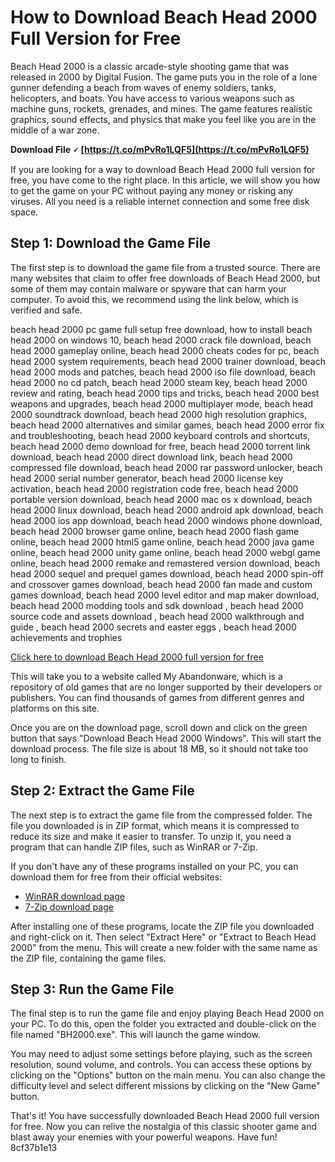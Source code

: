 
 
# How to Download Beach Head 2000 Full Version for Free
 
Beach Head 2000 is a classic arcade-style shooting game that was released in 2000 by Digital Fusion. The game puts you in the role of a lone gunner defending a beach from waves of enemy soldiers, tanks, helicopters, and boats. You have access to various weapons such as machine guns, rockets, grenades, and mines. The game features realistic graphics, sound effects, and physics that make you feel like you are in the middle of a war zone.
 
**Download File 🗸 [https://t.co/mPvRo1LQF5](https://t.co/mPvRo1LQF5)**


 
If you are looking for a way to download Beach Head 2000 full version for free, you have come to the right place. In this article, we will show you how to get the game on your PC without paying any money or risking any viruses. All you need is a reliable internet connection and some free disk space.
 
## Step 1: Download the Game File
 
The first step is to download the game file from a trusted source. There are many websites that claim to offer free downloads of Beach Head 2000, but some of them may contain malware or spyware that can harm your computer. To avoid this, we recommend using the link below, which is verified and safe.
 
beach head 2000 pc game full setup free download,  how to install beach head 2000 on windows 10,  beach head 2000 crack file download,  beach head 2000 gameplay online,  beach head 2000 cheats codes for pc,  beach head 2000 system requirements,  beach head 2000 trainer download,  beach head 2000 mods and patches,  beach head 2000 iso file download,  beach head 2000 no cd patch,  beach head 2000 steam key,  beach head 2000 review and rating,  beach head 2000 tips and tricks,  beach head 2000 best weapons and upgrades,  beach head 2000 multiplayer mode,  beach head 2000 soundtrack download,  beach head 2000 high resolution graphics,  beach head 2000 alternatives and similar games,  beach head 2000 error fix and troubleshooting,  beach head 2000 keyboard controls and shortcuts,  beach head 2000 demo download for free,  beach head 2000 torrent link download,  beach head 2000 direct download link,  beach head 2000 compressed file download,  beach head 2000 rar password unlocker,  beach head 2000 serial number generator,  beach head 2000 license key activation,  beach head 2000 registration code free,  beach head 2000 portable version download,  beach head 2000 mac os x download,  beach head 2000 linux download,  beach head 2000 android apk download,  beach head 2000 ios app download,  beach head 2000 windows phone download,  beach head 2000 browser game online,  beach head 2000 flash game online,  beach head 2000 html5 game online,  beach head 2000 java game online,  beach head 2000 unity game online,  beach head 2000 webgl game online,  beach head 2000 remake and remastered version download,  beach head 2000 sequel and prequel games download,  beach head 2000 spin-off and crossover games download,  beach head 2000 fan made and custom games download,  beach head 2000 level editor and map maker download,  beach head 2000 modding tools and sdk download ,  beach head 2000 source code and assets download ,  beach head 2000 walkthrough and guide ,  beach head 2000 secrets and easter eggs ,  beach head 2000 achievements and trophies
 
[Click here to download Beach Head 2000 full version for free](https://www.myabandonware.com/game/beach-head-2000-3t9/download)
 
This will take you to a website called My Abandonware, which is a repository of old games that are no longer supported by their developers or publishers. You can find thousands of games from different genres and platforms on this site.
 
Once you are on the download page, scroll down and click on the green button that says "Download Beach Head 2000 Windows". This will start the download process. The file size is about 18 MB, so it should not take too long to finish.
 
## Step 2: Extract the Game File
 
The next step is to extract the game file from the compressed folder. The file you downloaded is in ZIP format, which means it is compressed to reduce its size and make it easier to transfer. To unzip it, you need a program that can handle ZIP files, such as WinRAR or 7-Zip.
 
If you don't have any of these programs installed on your PC, you can download them for free from their official websites:
 
- [WinRAR download page](https://www.win-rar.com/download.html)
- [7-Zip download page](https://www.7-zip.org/download.html)

After installing one of these programs, locate the ZIP file you downloaded and right-click on it. Then select "Extract Here" or "Extract to Beach Head 2000" from the menu. This will create a new folder with the same name as the ZIP file, containing the game files.
 
## Step 3: Run the Game File
 
The final step is to run the game file and enjoy playing Beach Head 2000 on your PC. To do this, open the folder you extracted and double-click on the file named "BH2000.exe". This will launch the game window.
 
You may need to adjust some settings before playing, such as the screen resolution, sound volume, and controls. You can access these options by clicking on the "Options" button on the main menu. You can also change the difficulty level and select different missions by clicking on the "New Game" button.
 
That's it! You have successfully downloaded Beach Head 2000 full version for free. Now you can relive the nostalgia of this classic shooter game and blast away your enemies with your powerful weapons. Have fun!
 8cf37b1e13
 
